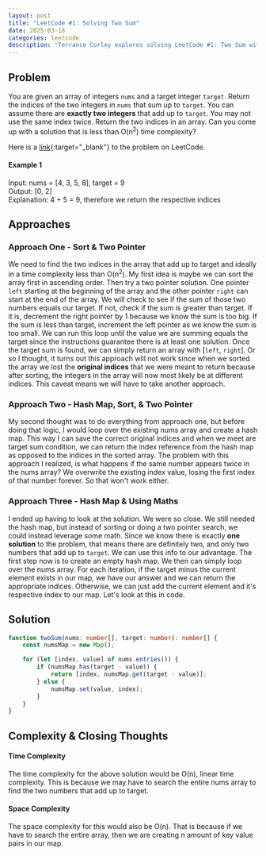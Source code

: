 ```yaml
---
layout: post
title: "LeetCode #1: Solving Two Sum"
date: 2025-03-18
categories: leetcode
description: "Terrance Corley explores solving LeetCode #1: Two Sum with a TypeScript solution."
---
```


## Problem

You are given an array of integers `nums` and a target integer `target`. Return the indices of the two integers in `nums` that sum up to `target`.
You can assume there are **exactly two integers** that add up to `target`. You may not use the same index twice. Return the two indices in an array.
Can you come up with a solution that is less than O(n<sup>2</sup>) time complexity?

Here is a [link](https://leetcode.com/problems/two-sum/description/){:target="\_blank"} to the problem on LeetCode.

#### Example 1

Input: nums = [4, 3, 5, 8], target = 9  
Output: [0, 2]  
Explanation: 4 + 5 = 9, therefore we return the respective indices

## Approaches

### Approach One - Sort & Two Pointer

We need to find the two indices in the array that add up to target and ideally in a time complexity less than O(n<sup>2</sup>). My first idea is maybe we can sort the array first in ascending order. Then try a two pointer solution. One pointer `left` starting at the
beginning of the array and the other pointer `right` can start at the end of the array. We will check to see if the sum of those two numbers equals our target. If not, check if the sum is greater than target. If it is, decrement the right pointer by 1 because we know the sum is too big. If the sum is less than
target, increment the left pointer as we know the sum is too small. We can run this loop until the value we are summing equals the target since the instructions guarantee there is at least one solution. Once the target sum is found, we can simply return an array with [`left`, `right`]. Or so I thought, it turns out this
approach will not work since when we sorted the array we lost the **original indices** that we were meant to return because after sorting, the integers in the array will now most likely be at different indices. This caveat means we will have to take another approach.

### Approach Two - Hash Map, Sort, & Two Pointer

My second thought was to do everything from approach one, but before doing that logic, I would loop over the existing nums array and create a hash map. This way I can save the correct original indices and when we meet are target sum condition, we can return the index reference from the hash map as opposed to the
indices in the sorted array. The problem with this approach I realized, is what happens if the same number appears twice in the nums array? We overwrite the existing index value, losing the first index of that number forever. So that won't work either.

### Approach Three - Hash Map & Using Maths

I ended up having to look at the solution. We were so close. We still needed the hash map, but instead of sorting or doing a two pointer search, we could instead leverage some math. Since we know there is exactly **one solution** to the problem, that means
there are definitely two, and only two numbers that add up to `target`. We can use this info to our advantage. The first step now is to create an empty hash map. We then can simply loop over the nums array. For each iteration, if the target minus the current
element exists in our map, we have our answer and we can return the appropriate indices. Otherwise, we can just add the current element and it's respective index to our map. Let's look at this in code.

## Solution

```ts
function twoSum(nums: number[], target: number): number[] {
    const numsMap = new Map();

    for (let [index, value] of nums.entries()) {
        if (numsMap.has(target - value)) {
            return [index, numsMap.get(target - value)];
        } else {
            numsMap.set(value, index);
        }
    }
}
```

## Complexity & Closing Thoughts

#### Time Complexity

The time complexity for the above solution would be O(n), linear time complexity. This is because we may have to search the entire nums array to find the two numbers that add up to target.

#### Space Complexity

The space complexity for this would also be O(n). That is because if we have to search the entire array, then we are creating _n_ amount of key value pairs in our map.
